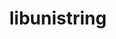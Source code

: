 ---
title: "libunistring"
layout: cache
categories: [package, v0.19]
meta: {"versions": ["0.9.10"], "compilers": ["gcc@7.3.1"], "oss": ["amzn2"], "platforms": ["linux"], "targets": ["aarch64"], "stacks": ["aws-ahug-aarch64", "aws-isc-aarch64"], "num_specs": 1, "num_specs_by_stack": {"aws-isc-aarch64": 1, "aws-ahug-aarch64": 1}}
spec_details: [{"hash": "32gmn774d5d452nyfugdckznbyo5j3xm", "compiler": "gcc@7.3.1", "versions": ["0.9.10"], "os": "amzn2", "platform": "linux", "target": "aarch64", "variants": ["build_system=autotools"], "stacks": ["aws-isc-aarch64", "aws-ahug-aarch64"], "size": "-", "tarball": "https://binaries.spack.io/releases/v0.19/build_cache/linux-amzn2-aarch64/gcc-7.3.1/libunistring-0.9.10/linux-amzn2-aarch64-gcc-7.3.1-libunistring-0.9.10-32gmn774d5d452nyfugdckznbyo5j3xm.spack"}]
---